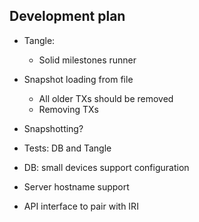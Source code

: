 ## Development plan

* Tangle:
    * Solid milestones runner
* Snapshot loading from file
    * All older TXs should be removed
    * Removing TXs
* Snapshotting?
    
* Tests: DB and Tangle
    
* DB: small devices support configuration
* Server hostname support
* API interface to pair with IRI